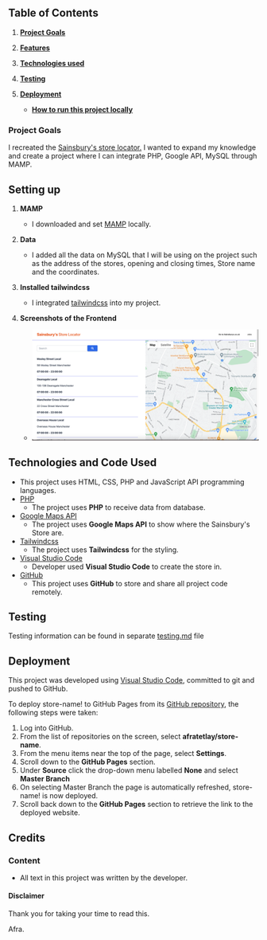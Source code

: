 
## Table of Contents
1. [**Project Goals**](#project-goals)

2. [**Features**](#features)

3. [**Technologies used**](#technologies-used)

4. [**Testing**](#testing)

5. [**Deployment**](#deployment)
    - [**How to run this project locally**](#how-to-run-this-project-locally)


### Project Goals

I recreated the <a href="https://stores.sainsburys.co.uk/list/place/@53.47949,-2.2451148/1/all">Sainsbury's store locator.</a> I wanted to expand my knowledge and create a project where I can integrate PHP, Google API, MySQL through MAMP. 

## Setting up

1. **MAMP**
    - I downloaded and set <a href="https://www.mamp.info/en/mac/">MAMP</a> locally. 


2. **Data**
    - I added all the data on MySQL that I will be using on the project such as the address of the stores, opening and closing times, Store name and the coordinates. 


3. **Installed tailwindcss**
    - I integrated <a href="https://tailwindcss.com/">tailwindcss</a> into my project. 

4. **Screenshots of the Frontend**
    - <div align="center">
        <img src="layouts/images/screenshot-01.png" alt="Screenshot" >
    </div>


## Technologies and Code Used

- This project uses HTML, CSS, PHP and JavaScript API programming languages.
- [PHP](https://www.php.net/)
    - The project uses **PHP** to receive data from database.
- [Google Maps API](https://developers.google.com/maps)
    - The project uses **Google Maps API** to show where the Sainsbury's Store are.
- [Tailwindcss](https://tailwindcss.com/)
    - The project uses **Tailwindcss** for the styling.
- [Visual Studio Code](https://code.visualstudio.com/) 
    - Developer used **Visual Studio Code** to create the store in. 
- [GitHub](https://github.com/)
    - This project uses **GitHub** to store and share all project code remotely. 


## Testing 

Testing information can be found in separate [testing.md](testing.md) file

## Deployment

This project was developed using [Visual Studio Code](https://code.visualstudio.com/), committed to git and pushed to GitHub. 

To deploy store-name! to GitHub Pages from its [GitHub repository](https://github.com/afratetlay/store-name), the following steps were taken: 
1. Log into GitHub. 
2. From the list of repositories on the screen, select **afratetlay/store-name**.
3. From the menu items near the top of the page, select **Settings**.
4. Scroll down to the **GitHub Pages** section.
5. Under **Source** click the drop-down menu labelled **None** and select **Master Branch**
6. On selecting Master Branch the page is automatically refreshed, store-name! is now deployed. 
7. Scroll back down to the **GitHub Pages** section to retrieve the link to the deployed website.

## Credits

### Content

- All text in this project was written by the developer.


#### Disclaimer

Thank you for taking your time to read this.

Afra. 
